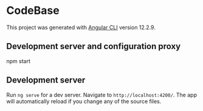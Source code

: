 # CodeBase

This project was generated with [Angular CLI](https://github.com/angular/angular-cli) version 12.2.9.

## Development server and configuration proxy
npm start

## Development server

Run `ng serve` for a dev server. Navigate to `http://localhost:4200/`. The app will automatically reload if you change any of the source files.





